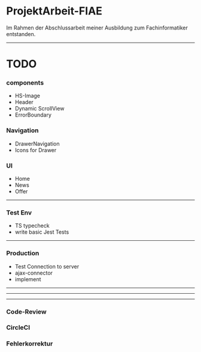 # ProjektArbeit-FIAE
Im Rahmen der Abschlussarbeit meiner Ausbildung zum Fachinformatiker entstanden.

---


# TODO

### components
* HS-Image
* Header
* Dynamic ScrollView
* ErrorBoundary


### Navigation
* DrawerNavigation
* Icons for Drawer


### UI
* Home
* News
* Offer

---

### Test Env
* TS typecheck
* write basic Jest Tests

---

### Production
* Test Connection to server
* ajax-connector
* implement

---
---
---

### Code-Review
### CircleCI
### Fehlerkorrektur
